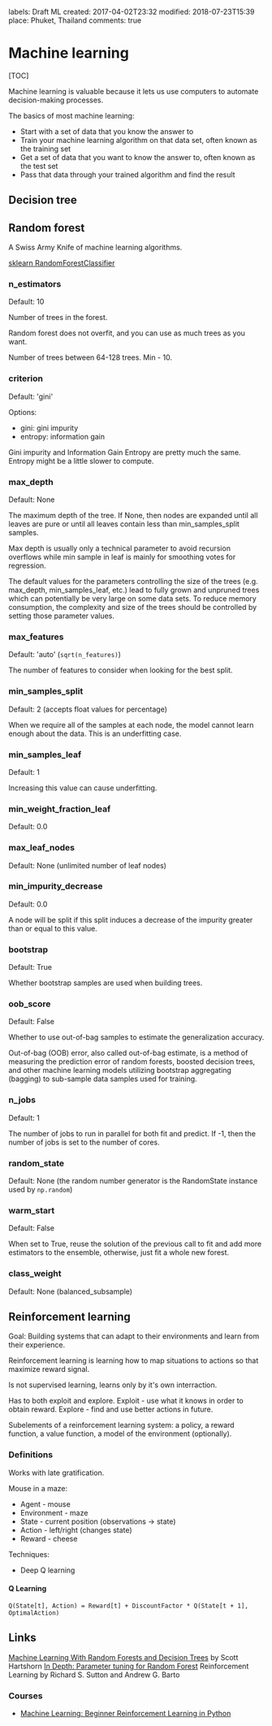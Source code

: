 labels: Draft
        ML
created: 2017-04-02T23:32
modified: 2018-07-23T15:39
place: Phuket, Thailand
comments: true

# Machine learning

[TOC]

Machine learning is valuable because it lets us use computers to automate decision-making processes.

The basics of most machine learning:

- Start with a set of data that you know the answer to
- Train your machine learning algorithm on that data set, often known as the training set
- Get a set of data that you want to know the answer to, often known as the test set
- Pass that data through your trained algorithm and find the result

## Decision tree

## Random forest

A Swiss Army Knife of machine learning algorithms.

[sklearn RandomForestClassifier](http://scikit-learn.org/stable/modules/generated/sklearn.ensemble.RandomForestClassifier.html)

### n_estimators

Default: 10

Number of trees in the forest.

Random forest does not overfit, and you can use as much trees as you want.

Number of trees between 64-128 trees. Min - 10.

### criterion

Default: 'gini'

Options:

- gini: gini impurity
- entropy: information gain

Gini impurity and Information Gain Entropy are pretty much the same.
Entropy might be a little slower to compute.

### max_depth

Default: None

The maximum depth of the tree. If None, then nodes are expanded until all leaves are pure or until all leaves contain less than min_samples_split samples.

Max depth is usually only a technical parameter to avoid recursion overflows while min sample in leaf is mainly for smoothing votes for regression.

The default values for the parameters controlling the size of the trees (e.g. max_depth, min_samples_leaf, etc.) lead to fully grown and unpruned trees which can potentially be very large on some data sets. To reduce memory consumption, the complexity and size of the trees should be controlled by setting those parameter values.

### max_features

Default: 'auto' (`sqrt(n_features)`)

The number of features to consider when looking for the best split.

### min_samples_split

Default: 2 (accepts float values for percentage)

When we require all of the samples at each node, the model cannot learn enough about the data. This is an underfitting case.

### min_samples_leaf

Default: 1

Increasing this value can cause underfitting.

### min_weight_fraction_leaf

Default: 0.0

### max_leaf_nodes

Default: None (unlimited number of leaf nodes)

### min_impurity_decrease

Default: 0.0

A node will be split if this split induces a decrease of the impurity greater than or equal to this value.

### bootstrap

Default: True

Whether bootstrap samples are used when building trees.

### oob_score

Default: False

Whether to use out-of-bag samples to estimate the generalization accuracy.

Out-of-bag (OOB) error, also called out-of-bag estimate, is a method of measuring the prediction error of random forests, boosted decision trees, and other machine learning models utilizing bootstrap aggregating (bagging) to sub-sample data samples used for training.

### n_jobs

Default: 1

The number of jobs to run in parallel for both fit and predict. If -1, then the number of jobs is set to the number of cores.

### random_state

Default: None (the random number generator is the RandomState instance used by `np.random`)

### warm_start

Default: False

When set to True, reuse the solution of the previous call to fit and add more estimators to the ensemble, otherwise, just fit a whole new forest.

### class_weight

Default: None (balanced_subsample)

## Reinforcement learning

Goal: Building systems that can adapt to their environments and learn from their experience.

Reinforcement learning is learning how to map situations to actions so that maximize reward signal.

Is not supervised learning, learns only by it's own interraction.

Has to both exploit and explore. Exploit - use what it knows in order to obtain reward. Explore - find and use better actions in future.

Subelements of a reinforcement learning system: a policy, a reward function, a value function, a model of the environment (optionally).

### Definitions

Works with late gratification.

Mouse in a maze:

- Agent - mouse
- Environment - maze
- State - current position (observations -> state)
- Action - left/right (changes state)
- Reward - cheese

Techniques:

- Deep Q learning

#### Q Learning

`Q(State[t], Action) = Reward[t] + DiscountFactor * Q(State[t + 1], OptimalAction)`

## Links

[Machine Learning With Random Forests and Decision Trees](https://www.amazon.com/Machine-Learning-Random-Forests-Decision-ebook/dp/B01JBL8YVK) by Scott Hartshorn
[In Depth: Parameter tuning for Random Forest](https://medium.com/@mohtedibf/in-depth-parameter-tuning-for-random-forest-d67bb7e920d)
Reinforcement Learning by Richard S. Sutton and Andrew G. Barto

### Courses

- [Machine Learning: Beginner Reinforcement Learning in Python](https://www.udemy.com/course/machine-learning-beginner-reinforcement-learning-in-python/)
